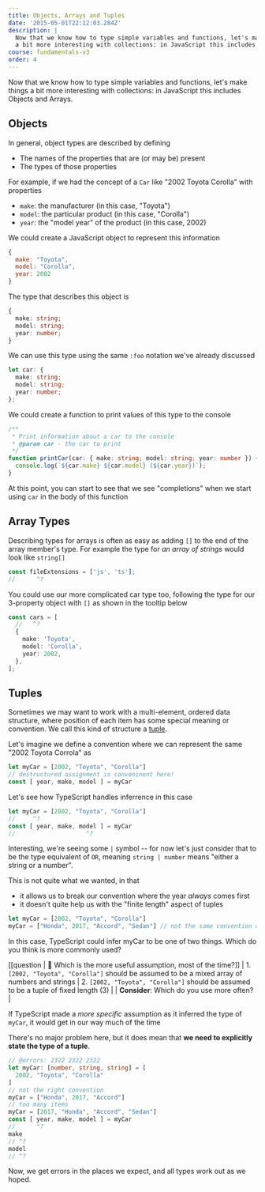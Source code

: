 ```yaml
---
title: Objects, Arrays and Tuples
date: '2015-05-01T22:12:03.284Z'
description: |
  Now that we know how to type simple variables and functions, let's make things
  a bit more interesting with collections: in JavaScript this includes Objects and Arrays.
course: fundamentals-v3
order: 4
---
```


Now that we know how to type simple variables and functions, let's make things
a bit more interesting with collections: in JavaScript this includes Objects and Arrays.

## Objects

In general, object types are described by defining

- The names of the properties that are (or may be) present
- The types of those properties

For example, if we had the concept of a `Car` like "2002 Toyota Corolla" with properties

- `make`: the manufacturer (in this case, "Toyota")
- `model`: the particular product (in this case, "Corolla")
- `year`: the "model year" of the product (in this case, 2002)

We could create a JavaScript object to represent this information

```js
{
  make: "Toyota",
  model: "Corolla",
  year: 2002
}
```

The type that describes this object is

```ts
{
  make: string;
  model: string;
  year: number;
}
```

We can use this type using the same `:foo` notation we've already discussed

```ts twoslash
let car: {
  make: string;
  model: string;
  year: number;
};
```

We could create a function to print values of this type to the console

```ts twoslash
/**
 * Print information about a car to the console
 * @param car - the car to print
 */
function printCar(car: { make: string; model: string; year: number }) {
  console.log(`${car.make} ${car.model} (${car.year})`);
}
```

At this point, you can start to see that we see "completions" when we start
using `car` in the body of this function

## Array Types

Describing types for arrays is often as easy as adding `[]` to the end of the
array member's type. For example the type for _an array of strings_ would look like `string[]`

```ts twoslash
const fileExtensions = ['js', 'ts'];
//      ^?
```

You could use our more complicated car type too, following the type for our 
3-property object with `[]` as shown in the tooltip below

```ts twoslash
const cars = [
  //   ^?
  {
    make: 'Toyota',
    model: 'Corolla',
    year: 2002,
  },
];
```

## Tuples

Sometimes we may want to work with a multi-element, ordered data structure, where
position of each item has some special meaning or convention. We call this kind of
structure a [tuple](https://en.wikipedia.org/wiki/Tuple).

Let's imagine we define a convention where we can represent the same "2002 Toyota Corrola" 
as

```ts
let myCar = [2002, "Toyota", "Corolla"]
// destructured assignment is conveninent here!
const [ year, make, model ] = myCar
```

Let's see how TypeScript handles inferrence in this case
```ts twoslash
let myCar = [2002, "Toyota", "Corolla"]
//     ^?
const [ year, make, model ] = myCar
//                    ^?
```
Interesting, we're seeing some `|` symbol -- for now let's just consider that to
be the type equivalent of `OR`, meaning `string | number` means "either a string or a number".

This is not quite what we wanted, in that 
* it allows us to break our convention where the year _always_ comes first
* it doesn't quite help us with the "finite length" aspect of tuples


```ts twoslash
let myCar = [2002, "Toyota", "Corolla"]
myCar = ["Honda", 2017, "Accord", "Sedan"] // not the same convention or length!
```

In this case, TypeScript could infer myCar to be one of two things. Which
do you think is more commonly used?

[[question | 🙋 Which is the more useful assumption, most of the time?]]
| 1. `[2002, "Toyota", "Corolla"]` should be assumed to be a mixed array of numbers and strings
| 2. `[2002, "Toyota", "Corolla"]` should be assumed to be a tuple of fixed length (3)
|
| **Consider**: Which do you use more often?
| 

If TypeScript made a _more specific_ assumption as it inferred the type of `myCar`,
it would get in our way much of the time

There's no major problem here, but it does mean that **we need to explicitly state the type of a tuple**.

```ts twoslash
// @errors: 2322 2322 2322
let myCar: [number, string, string] = [
  2002, "Toyota", "Corolla"
]
// not the right convention
myCar = ["Honda", 2017, "Accord"]
// too many items
myCar = [2017, "Honda", "Accord", "Sedan"]
const [ year, make, model ] = myCar
//      ^?
make
// ^?
model
// ^?
```
Now, we get errors in the places we expect, and all types work out as we hoped.